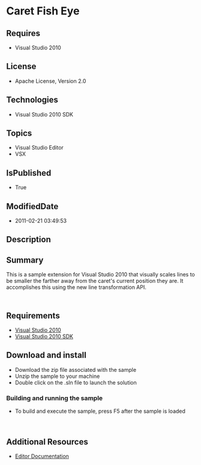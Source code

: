 # Caret Fish Eye
## Requires
* Visual Studio 2010
## License
* Apache License, Version 2.0
## Technologies
* Visual Studio 2010 SDK
## Topics
* Visual Studio Editor
* VSX
## IsPublished
* True
## ModifiedDate
* 2011-02-21 03:49:53
## Description

<h2>Summary</h2>
<p>This is a sample extension for Visual Studio 2010 that visually scales lines to be smaller the farther away from the caret's current position they are. It accomplishes this using the new line transformation API.</p>
<h2><br>
Requirements</h2>
<ul>
<li><a class="externalLink" href="http://www.microsoft.com/visualstudio/en-us/try/default.mspx#download">Visual Studio 2010
</a></li><li><a class="externalLink" href="http://www.microsoft.com/downloads/details.aspx?FamilyID=cb82d35c-1632-4370-acfb-83c01c2ece24&displaylang=en">Visual Studio 2010 SDK
</a></li></ul>
<h2>Download and install</h2>
<ul>
<li>Download the zip file associated with the sample </li><li>Unzip the sample to your machine </li><li>Double click on the .sln file to launch the solution </li></ul>
<h3>Building and running the sample</h3>
<ul>
<li>To build and execute the sample, press F5 after the sample is loaded </li></ul>
<p>&nbsp;</p>
<h2>Additional Resources</h2>
<ul>
<li><a class="externalLink" href="http://msdn.microsoft.com/en-us/library/dd885242(VS.100).aspx" target="_blank">Editor Documentation</a>
</li></ul>
